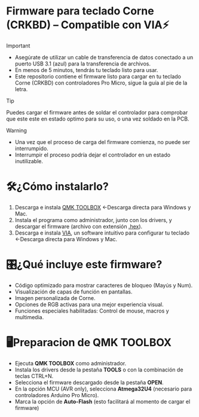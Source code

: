 # Firmware para teclado Corne (CRKBD) – Compatible con VIA⚡
> [!IMPORTANT]
>- Asegúrate de utilizar un cable de transferencia de datos conectado a un puerto USB 3.1 (azul) para la transferencia de archivos.
>- En menos de 5 minutos, tendrás tu teclado listo para usar.
>- Este repositorio contiene el firmware listo para cargar en tu teclado Corne (CRKBD) con controladores Pro Micro, sigue la guía al pie de la letra.

> [!TIP]
> Puedes cargar el firmware antes de soldar el controlador para comprobar que este este en estado optimo para su uso, o una vez soldado en la PCB.

> [!WARNING]
>- Una vez que el proceso de carga del firmware comienza, no puede ser interrumpido.
>- Interrumpir el proceso podría dejar el controlador en un estado inutilizable.

# 🛠️¿Cómo instalarlo?
1. Descarga e instala [QMK TOOLBOX](https://qmk.fm/toolbox) <-Descarga directa para Windows y Mac.
2. Instala el programa como administrador, junto con los drivers, y descargar el firmware (archivo con extensión [.hex](https://github.com/AplyyKey/Via_firmware_crkbd/blob/main/crkbd_rev1_via.hex)).
3. Descarga e instala [VIA](https://github.com/the-via/releases/releases), un software intuitivo para configurar tu teclado <-Descarga directa para Windows y Mac.

  
# 🎛️¿Qué incluye este firmware?
- Código optimizado para mostrar caracteres de bloqueo (Mayús y Num).
- Visualización de capas de función en pantallas.
- Imagen personalizada de Corne.
- Opciones de RGB activas para una mejor experiencia visual.
- Funciones especiales habilitadas: Control de mouse, macros y multimedia.

# 🖥️Preparacion de QMK TOOLBOX
- Ejecuta **QMK TOOLBOX** como administrador.
- Instala los drivers desde la pestaña **TOOLS** o con la combinación de teclas CTRL+N.
- Selecciona el firmware descargado desde la pestaña **OPEN**.
- En la opción MCU (AVR only), selecciona **Atmega32U4** (necesario para controladores Arduino Pro Micro).
- Marca la opción de **Auto-Flash** (esto facilitará al momento de cargar el firmware)
